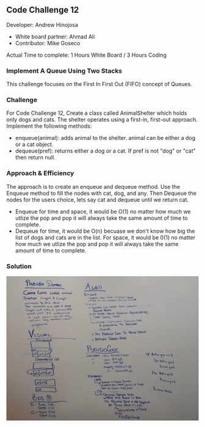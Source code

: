 ## Code Challenge 12

Developer: Andrew Hinojosa

- White board partner: Ahmad Ali
- Contributor: Mike Goseco

Actual Time to complete: 1 Hours White Board / 3 Hours Coding

### Implement A Queue Using Two Stacks
This challenge focuses on the First In First Out (FIFO) concept of Queues.

### Challenge
For Code Challenge 12, Create a class called AnimalShelter which holds only dogs and cats. The shelter operates using a first-in, first-out approach.
Implement the following methods:
- enqueue(animal): adds animal to the shelter. animal can be either a dog or a cat object.
- dequeue(pref): returns either a dog or a cat. If pref is not "dog" or "cat" then return null.

### Approach & Efficiency
The approach is to create an enqueue and dequeue method. Use the Enqueue method to fill the nodes with cat, dog, and any. Then Dequeue the nodes for the users choice, lets say cat and dequeue until we return cat.
 - Enqueue for time and space, it would be O(1) no matter how much we utlize the pop and pop it will always take the same amount of time to complete.
 - Dequeue for time, it would be O(n) becuase we don't know how big the list of dogs and cats are in the list. For space, it would be 0(1) no matter how much we utlize the pop and pop it will always take the same amount of time to complete.


### Solution
![White Board ](https://github.com/drewsview34/data-structures-and-algorithms/blob/master/codeChallenges/FIFOQueue12/Assets/FIFOQueue12.jpg)
